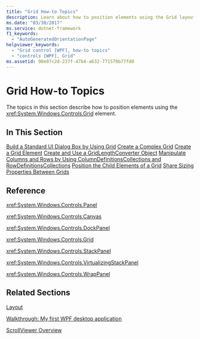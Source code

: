 ```yaml
---
title: "Grid How-to Topics"
description: Learn about how to position elements using the Grid layout control via a curated list of helpful links in this article.
ms.date: "03/30/2017"
ms.service: dotnet-framework
f1_keywords:
  - "AutoGeneratedOrientationPage"
helpviewer_keywords:
  - "Grid control [WPF], how-to topics"
  - "controls [WPF], Grid"
ms.assetid: 90e07c2d-237f-47b4-a632-771570b77fd0
---
```

# Grid How-to Topics

The topics in this section describe how to position elements using the <xref:System.Windows.Controls.Grid> element.

## In This Section

[Build a Standard UI Dialog Box by Using Grid](how-to-build-a-standard-ui-dialog-box-by-using-grid.md)
[Create a Complex Grid](how-to-create-a-complex-grid.md)
[Create a Grid Element](how-to-create-a-grid-element.md)
[Create and Use a GridLengthConverter Object](how-to-create-and-use-a-gridlengthconverter-object.md)
[Manipulate Columns and Rows by Using ColumnDefinitionsCollections and RowDefinitionsCollections](manipulate-columns-and-rows-by-using-columndefinitionscollections.md)
[Position the Child Elements of a Grid](how-to-position-the-child-elements-of-a-grid.md)
[Share Sizing Properties Between Grids](how-to-share-sizing-properties-between-grids.md)

## Reference

<xref:System.Windows.Controls.Panel>

<xref:System.Windows.Controls.Canvas>

<xref:System.Windows.Controls.DockPanel>

<xref:System.Windows.Controls.Grid>

<xref:System.Windows.Controls.StackPanel>

<xref:System.Windows.Controls.VirtualizingStackPanel>

<xref:System.Windows.Controls.WrapPanel>

## Related Sections

[Layout](../advanced/layout.md)

[Walkthrough: My first WPF desktop application](../get-started/walkthrough-my-first-wpf-desktop-application.md)

[ScrollViewer Overview](scrollviewer-overview.md)
